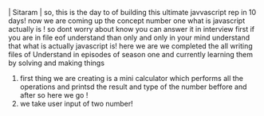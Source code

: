 | Sitaram |
so, this is the day to of building this ultimate javvascript rep in 10 days!
now we are coming up the concept number one what is javascript actually is !
so dont worry about know you can answer it in interview first if you are in file eof understand than only and only in your mind understand that what is actually javascript is!
here we are 
we completed the all writing files of Understand in episodes of season one and currently learning them by solving and making things
1. first thing we are creating is a mini calculator which performs all the operations and printsd the result and type of the number beffore and after so here we go !
1. we take user input of two number!